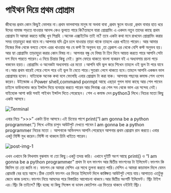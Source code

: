 # পাইথন দিয়ে প্রথম প্রোগ্রাম 

জীবনের প্রথম কোন  কিছুই ভোলার না।প্রথম ভালবাসার মানুষ মা অথবা বাবা ,প্রথম স্কুলে যাওয়া ,প্রথম বাবার হাত ধরে ঈদের নামাজ পড়তে যাওয়ার আনন্দ কেও ভুলতে পারে কি?তাহলে যারা প্রোগ্রামিং এ একদম নতুন তাদের কাছে  প্রথম প্রোগ্রাম টা আমরা  করতে যাচ্ছি খুব শিগ্রহি ।অনেক এক্সাইটেড তাই না? তবে একটা কথা মনে রাখবেন প্রোগ্রামিং করার সময় তাড়াহুড়া করা যাবে না।আপনার যদি ট্রেন চলে যাওয়ার তাড়া থাকে তাহলে এরর খাইতে পারেন। আর  আমার নিজের দিক থেকে বলতে গেলে এরর খাওয়ার পর যে কস্ট টা অনুভব হয় ,তা  ব্রেকাপ এর থেকে বেশি কস্ট অনুভব হয়।আর হ্যা প্রোগ্রামিং তাড়াহুড়া করার কোন বিষয় না। আপনার বন্ধু যে বিষয় টা তিন দিনে আয়ত্ত করতে পারে আপনি সেটা দশ দিনে পারতে পারেন।এ নিয়ে চিন্তার কিছু নেই। ক্লাস ফোরে থাকতে বাংলা ব্যকরন বই এ অধ্যবসায় রচনা পড়ে থকবেন হয়ত। প্রোগ্রামিং ও অনেকটা অধ্যবসায় এর মতো ।আপনি যদি ভুল করে শিখেন তাহলে ওই ভুল টা পরে যাবে না।আর প্রথম বারেই পেরে গেলে পরে ওই ভুল টা যেতে পারে।সুতরাং লেগে থাকতে হবে।তাহলে আপনি একজন ভাল প্রোগ্রামার হবেন।  যাইহোক অনেক কথা বলে ফেলেছি এবার প্রোগ্রাম টা করা যাক। আপনার  পছনের কমান্ড শেল ওপেন করেন। উইন্ডোজ এ Power shell,command pormpt আছে  এছাড়া   গুগল মামা কাছে আর শেল পাবেন চাইলে ডাউনলোড করে ইন্সটল দিয়ে ব্যবহার করতে পারেন আর লিনাক্স এর শেল সব থেকে ভাল এর সন্দেহ নেই।যাইহোক  আশা করি সবাই পাইথন ইন্সটল দিতে পেরেছেন। শেল এ কমান্ড দেন python3 লিখে।নিচের মতো কিছু একটা আসবে।

![Terminal](https://user-images.githubusercontent.com/61242591/77771582-10946f00-7071-11ea-93fe-77755d9a4c80.png)

এবার  নিচে   “>>>” একটা চিহ্ন আসবে।এই চিহ্নের পাশে print(“I am gonna be a  python programmer.”) লিখে এন্টার চাপুন আউটপুট দেখতে পাবেন I am gonna be a  python programmer
নিচের মতো । আপনাকে অভিনন্দন আপনি পেরেছেন আপনার প্রথম প্রোগ্রাম রান করতে।এবার একটু মিস্টি মুখ করেন।মিস্টি না থাকলে চিনি খাইতে পারেন।

![post-img-1](https://user-images.githubusercontent.com/61242591/77771883-7a147d80-7071-11ea-863a-21e28da36d26.png)

এখন এখানে কি লিখলাম বুঝলাম না তো কিছু।একটু তদন্ত করি। এখানে দুইটি অংশ আছে  print()   ও  “I am gonna be a  python programmer”  প্রথম টা হল ফাংশন আর দ্বিতীয় ফাংশনের টা ইলিমেন্ট।ফাংশন কি জিনিস তা তো জানি না। ফাংশন কে আমরা মেশিন এর সাথে তুলনা করতে পারি।মেশিন এ আমরা কাচামাল দিলে যেমন  প্রোডাক্ট বের হয়ে আসে।ঠিক তেমনি ফাংশন এর ভিতর ইলিমেন্ট দিলে কাঙ্ক্ষিত আউটপুট পেয়ে যায়।আপাতত এতটুকু জেনে কাজ চলবে।ফাংশন নিয়ে আমদের পরে বিস্তারিত আলোচনা থাকবে।আর দ্বিতীয় অংশটি ইলিমেন্ট। স্ট্রিং টাইপ এর।স্ট্রিং কি তাইলে? স্ট্রিং হচ্ছে যা কিছু সিঙ্গেল বা  ডাবল কোটেশন এর ভিতরে থাকবে ওইটাই স্ট্রিং।
